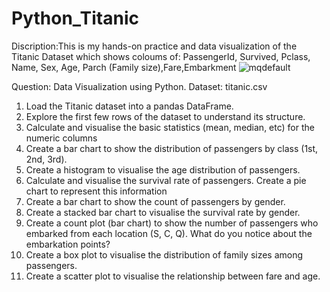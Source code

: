 # Python_Titanic
Discription:This is my hands-on practice and data visualization of the Titanic Dataset which shows coloums of: PassengerId,	Survived,	Pclass,	Name,	Sex, Age,	Parch (Family size),Fare,Embarkment
![mqdefault](https://github.com/AjokeAishat712747/Python_Titanic/assets/139535267/60c6b385-fc1d-4d3c-8a3b-7550e57b369c)

Question: Data Visualization using Python.
Dataset: titanic.csv
1. Load the Titanic dataset into a pandas DataFrame.
2. Explore the first few rows of the dataset to understand its structure.
3. Calculate and visualise the basic statistics (mean, median, etc) for the numeric columns
4. Create a bar chart to show the distribution of passengers by class (1st, 2nd, 3rd).
5. Create a histogram to visualise the age distribution of passengers.
6. Calculate and visualise the survival rate of passengers. Create a pie chart to represent this information
7. Create a bar chart to show the count of passengers by gender.
8. Create a stacked bar chart to visualise the survival rate by gender.
9. Create a count plot (bar chart) to show the number of passengers who embarked from each location (S, C, Q). What do you notice about the embarkation points?
10. Create a box plot to visualise the distribution of family sizes among passengers.
11. Create a scatter plot to visualise the relationship between fare and age.

